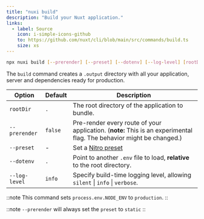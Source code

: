 ```yaml
---
title: "nuxi build"
description: "Build your Nuxt application."
links:
  - label: Source
    icon: i-simple-icons-github
    to: https://github.com/nuxt/cli/blob/main/src/commands/build.ts
    size: xs
---
```


```bash [Terminal]
npx nuxi build [--prerender] [--preset] [--dotenv] [--log-level] [rootDir]
```

The `build` command creates a `.output` directory with all your application, server and dependencies ready for production.

Option        | Default          | Description
-------------------------|-----------------|------------------
`rootDir` | `.` | The root directory of the application to bundle.
`--prerender` | `false` | Pre-render every route of your application. (**note:** This is an experimental flag. The behavior might be changed.)
`--preset` | - | Set a [Nitro preset](https://nitro.unjs.io/deploy#changing-the-deployment-preset)
`--dotenv` | `.` | Point to another `.env` file to load, **relative** to the root directory.
`--log-level` | `info` | Specify build-time logging level, allowing `silent` \| `info` \| `verbose`.

::note
This command sets `process.env.NODE_ENV` to `production`.
::

::note
`--prerender` will always set the `preset` to `static`
::
